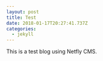 ```yaml
---
layout: post
title: Test
date: 2018-01-17T20:27:41.737Z
categories:
  - jekyll
---
```

This is a test blog using Netfly CMS.

